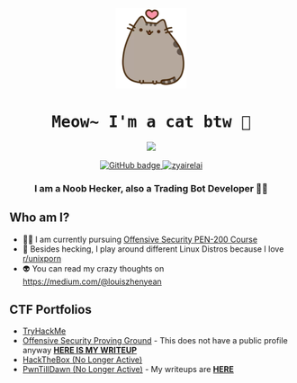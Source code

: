 <p align="center">
  <img src="kitten.png">
</p>

<h1 align="center">
  <samp>
    <b>
      Meow~ I'm a cat btw 🐾
    </b>
  </samp>
</h1>
  
<p align="center">
  <img src = "https://github-readme-stats.vercel.app/api?username=zyairelai&show_icons=true&hide_border=true&theme=graywhite&include_all_commits=true&count_private=true" width = 460>
</p>
<p align="center">
  <a href="https://github.com/zyairelai?tab=repositories" target="_blank">
    <img src="https://img.shields.io/github/followers/x-Ai?color=green&logo=Github" alt="GitHub badge" />
  </a>
  <a href="https://github.com/zyairelai" target="_blank">
    <img alt="zyairelai" src="https://badges.pufler.dev/visits/zyairelai/zyairelai?logo=GitHub&label=visits&color=success&logoColor=white&style=flat-square"/>
  </a>
</p>

<h3 align="center">I am a Noob Hecker, also a Trading Bot Developer 👨‍💻</h3>

## Who am I?
- 👨‍💻 I am currently pursuing [Offensive Security PEN-200 Course](https://www.offensive-security.com/pwk-oscp/) <!--- maintaining [that Trading Bot](https://github.com/zyairelai/futures-hero) -->
- 🔮 Besides hecking, I play around different Linux Distros because I love [r/unixporn](https://www.reddit.com/r/unixporn/)
- 👽 You can read my crazy thoughts on https://medium.com/@louiszhenyean 

## CTF Portfolios
- [TryHackMe](https://tryhackme.com/p/Zyaire)
- [Offensive Security Proving Ground](https://www.offensive-security.com/labs/) - This does not have a public profile anyway [**HERE IS MY WRITEUP**](https://zyaire.notion.site/Proving-Grounds-Play-c1ad519dab414c9e94afcbf446dc1b39)
- [HackTheBox (No Longer Active)](https://app.hackthebox.com/profile/223593)
- [PwnTillDawn (No Longer Active)](https://online.pwntilldawn.com/Achievements/3175) - My writeups are [**HERE**](https://zyaire.notion.site/PwnTillDawn-ad8f085a4a914bee9c62779d94896698)
